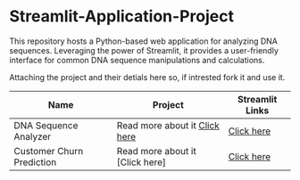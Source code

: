 # Streamlit-Application-Project
This repository hosts a Python-based web application for analyzing DNA sequences. Leveraging the power of Streamlit, it provides a user-friendly interface for common DNA sequence manipulations and calculations.

Attaching the project and their detials here so, if intrested fork it and use it. 



| Name | Project | Streamlit Links |
| ------------- | ------------- | ------------- |
| DNA Sequence Analyzer | Read more about it [Click here](https://github.com/parjun585/Streamlit-Application-Project/blob/main/DNA%20Sequence%20Analyzer/readme.md)| [Click here](https://dnasequenceanalyzer.streamlit.app/)|
Customer Churn Prediction| Read more about it [Click here] | [Click here](https://annclassification-customerchurn.streamlit.app/)|
